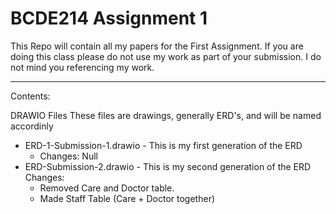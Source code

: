 # BCDE214 Assignment 1

This Repo will contain all my papers for the First Assignment. If you are doing this class please do not use my work as part of your submission. I do not mind you referencing my work.

-------

Contents:

DRAWIO Files
These files are drawings, generally ERD's, and will be named accordinly

* ERD-1-Submission-1.drawio - This is my first generation of the ERD
  * Changes: Null
* ERD-Submission-2.drawio - This is my second generation of the ERD
  Changes: 
  * Removed Care and Doctor table.
  * Made Staff Table (Care + Doctor together)
